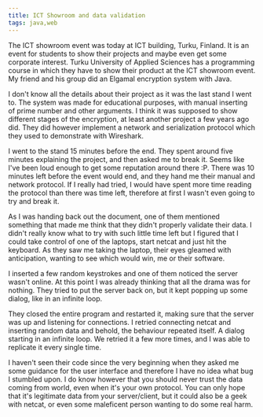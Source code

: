 ```yaml
---
title: ICT Showroom and data validation
tags: java,web
---
```


The ICT showroom event was today at ICT building, Turku, Finland. It is an
event for students to show their projects and maybe even get some corporate
interest. Turku University of Applied Sciences has a programming course in
which they have to show their product at the ICT showroom event. My friend
and his group did an Elgamal encryption system with Java.

I don't know all the details about their project as it was the last stand I
went to. The system was made for educational purposes, with manual inserting of
prime number and other arguments. I think it was supposed to show different
stages of the encryption, at least another project a few years ago did.
They did however implement a network and serialization protocol which they
used to demonstrate with Wireshark.

I went to the stand 15 minutes before the end. They spent around five
minutes explaining the project, and then asked me to break it. Seems like
I've been loud enough to get some reputation around there :P. There was 10
minutes left before the event would end, and they hand me their manual and
network protocol. If I really had tried, I would have spent more time
reading the protocol than there was time left, therefore at first I wasn't
even going to try and break it.

As I was handing back out the document, one of them mentioned something
that made me think that they didn't properly validate their data. I didn't
really know what to try with such little time left but I figured that I
could take control of one of the laptops, start netcat and just hit the
keyboard. As they saw me taking the laptop, their eyes gleamed with
anticipation, wanting to see which would win, me or their software.

I inserted a few random keystrokes and one of them noticed the server
wasn't online. At this point I was already thinking that all the drama was
for nothing. They tried to put the server back on, but it kept popping up
some dialog, like in an infinite loop.

They closed the entire program and restarted it, making sure that the
server was up and listening for connections. I retried connecting netcat
and inserting random data and behold, the behaviour repeated itself. A
dialog starting in an infinite loop. We retried it a few more times, and I
was able to replicate it every single time.

I haven't seen their code since the very beginning when they asked me some
guidance for the user interface and therefore I have no idea what bug I
stumbled upon. I do know however that you should never trust the data
coming from world, even when it's your own protocol. You can only hope that
it's legitimate data from your server/client, but it could also be a geek
with netcat, or even some maleficent person wanting to do some real harm.
